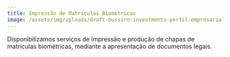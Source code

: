 ```yaml
---
title: Impressão de Matrículas Biométricas
image: /assets/img/uploads/draft-mussiro-investments-perfil-empresarial-2716-.jpg
---
```

Disponibilizamos serviços de Impressão e produção de chapas de matrículas biométricas, mediante a apresentação de documentos legais.
